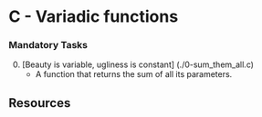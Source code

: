 # C - Variadic functions

### Mandatory Tasks
0. [Beauty is variable, ugliness is constant] (./0-sum_them_all.c)
	* A function that returns the sum of all its parameters.	

## Resources
